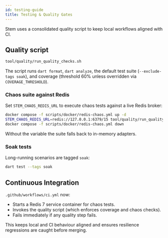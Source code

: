 ```yaml
---
id: testing-guide
title: Testing & Quality Gates
---
```


Stem uses a consolidated quality script to keep local workflows aligned with CI.

## Quality script

```bash
tool/quality/run_quality_checks.sh
```

The script runs `dart format`, `dart analyze`, the default test suite
(`--exclude-tags soak`), and coverage (threshold 60% unless overridden via
`COVERAGE_THRESHOLD`).

### Chaos suite against Redis

Set `STEM_CHAOS_REDIS_URL` to execute chaos tests against a live Redis broker:

```bash
docker compose -f scripts/docker/redis-chaos.yml up -d
STEM_CHAOS_REDIS_URL=redis://127.0.0.1:6379/15 tool/quality/run_quality_checks.sh
docker compose -f scripts/docker/redis-chaos.yml down
```

Without the variable the suite falls back to in-memory adapters.

### Soak tests

Long-running scenarios are tagged `soak`:

```bash
dart test --tags soak
```

## Continuous Integration

`.github/workflows/ci.yml` now:

- Starts a Redis 7 service container for chaos tests.
- Invokes the quality script (which enforces coverage and chaos checks).
- Fails immediately if any quality step fails.

This keeps local and CI behaviour aligned and ensures resilience regressions
are caught before merging.
